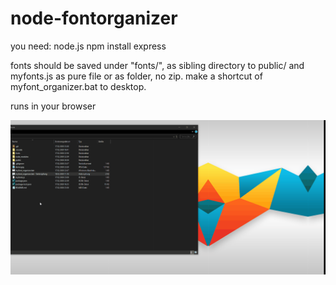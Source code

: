 # node-fontorganizer
you need: node.js
npm install express

fonts should be saved under "fonts/", as sibling directory to public/ and myfonts.js as pure file or as folder, no zip.
make a shortcut of myfont_organizer.bat to desktop.
 
runs in your browser

![](Desktop.gif)
